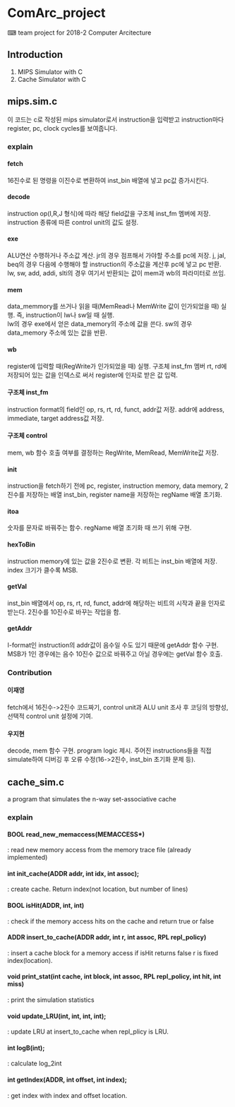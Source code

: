 # ComArc_project
⌨ team project for 2018-2 Computer Arcitecture <br>

## Introduction
1. MIPS Simulator with C
2. Cache Simulator with C



##  mips.sim.c
이 코드는 c로 작성된 mips simulator로서 instruction을 입력받고 instruction마다 register, pc, clock cycles를 보여줍니다.
   
   
### explain
   
#### fetch
   16진수로 된 명령을 이진수로 변환하여 inst_bin 배열에 넣고 pc값 증가시킨다.
   
#### decode
   instruction op(I,R,J 형식)에 따라 해당 field값을 구조체 inst_fm 멤버에 저장. 
   instruction 종류에 따른 control unit의 값도 설정.
   
#### exe
   ALU연산 수행하거나 주소값 계산. 
   jr의 경우 점프해서 가야할 주소를 pc에 저장.
   j, jal, beq의 경우 다음에 수행해야 할 instruction의 주소값을 계산후 pc에 넣고 pc 반환.   
   lw, sw, add, addi, slti의 경우 여기서 반환되는 값이 mem과 wb의 파라미터로 쓰임.
   
   
   #### mem
   data_memmory를 쓰거나 읽을 때(MemRead나 MemWrite 값이 인가되었을 때) 실행. 즉, instruction이 lw나 sw일 때 실행.  
   lw의 경우 exe에서 얻은 data_memory의 주소에 값을 쓴다.
   sw의 경우 data_memory 주소에 있는 값을 반환.
   
   #### wb
   register에 입력할 때(RegWrite가 인가되었을 때) 실행. 
   구조체 inst_fm 멤버 rt, rd에 저장되어 있는 값을 인덱스로 써서 register에 인자로 받은 값 입력.
   
   
   
   
   #### 구조체 inst_fm
   instruction format의 field인 op, rs, rt, rd, funct, addr값 저장.
   addr에 address, immediate, target address값 저장.
   
   #### 구조체 control
   mem, wb 함수 호출 여부를 결정하는 RegWrite, MemRead, MemWrite값 저장.
   
   #### init
   instruction을 fetch하기 전에 pc, register, instruction memory, data memory, 2진수를 저장하는 배열 inst_bin, register name을 저장하는 regName 배열 초기화.
   
   #### itoa
   숫자를 문자로 바꿔주는 함수. regName 배열 초기화 때 쓰기 위해 구현.
   
   #### hexToBin
   instruction memory에 있는 값을 2진수로 변환. 각 비트는 inst_bin 배열에 저장. index 크기가 클수록 MSB.
   
   #### getVal
   inst_bin 배열에서 op, rs, rt, rd, funct, addr에 해당하는 비트의 시작과 끝을 인자로 받는다.
   2진수를 10진수로 바꾸는 작업을 함.
   
   #### getAddr
   I-format인 instruction의 addr값이 음수일 수도 있기 때문에 getAddr 함수 구현.
   MSB가 1인 경우에는 음수 10진수 값으로 바꿔주고 아닐 경우에는 getVal 함수 호출.
   
   
   
   
### Contribution
#### 이재영
fetch에서 16진수->2진수 코드짜기, control unit과 ALU unit 조사 후 코딩의 방향성, 선택적 control unit 설정에 기여.  
   
#### 우지현
decode, mem 함수 구현. program logic 제시. 주어진 instructions들을 직접 simulate하여 디버깅 후 오류 수정(16->2진수, inst_bin 초기화 문제 등).  



##  cache_sim.c
a program that simulates the n-way set-associative cache

### explain
#### BOOL read_new_memaccess(MEMACCESS*)
: read new memory access from the memory trace file (already implemented)

#### int init_cache(ADDR addr, int idx, int assoc);
: create cache. Return index(not location, but number of lines)

#### BOOL isHit(ADDR, int, int)
: check if the memory access hits on the cache and return true or false

#### ADDR insert_to_cache(ADDR addr, int r, int assoc, RPL repl_policy)
: insert a cache block for a memory access if isHit returns false
 r is fixed index(location).

#### void print_stat(int cache, int block, int assoc, RPL repl_policy, int hit, int miss)
: print the simulation statistics

#### void update_LRU(int, int, int, int);
: update LRU at insert_to_cache when repl_plicy is LRU.

#### int logB(int);
: calculate log_2⁡int

#### int getIndex(ADDR, int offset, int index);
: get index with index and offset location.
